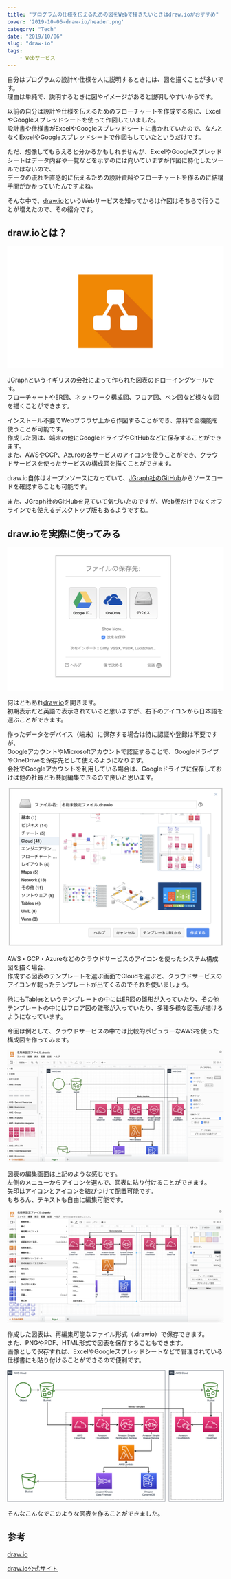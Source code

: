```yaml
---
title: "プログラムの仕様を伝えるための図をWebで描きたいときはdraw.ioがおすすめ"
cover: '2019-10-06-draw-io/header.png'
category: "Tech"
date: "2019/10/06"
slug: "draw-io"
tags:
    - Webサービス
---
```


自分はプログラムの設計や仕様を人に説明するときには、図を描くことが多いです。  
理由は単純で、説明するときに図やイメージがあると説明しやすいからです。

以前の自分は設計や仕様を伝えるためのフローチャートを作成する際に、ExcelやGoogleスプレッドシートを使って作図していました。  
設計書や仕様書がExcelやGoogleスプレッドシートに書かれていたので、なんとなくExcelやGoogleスプレッドシートで作図もしていたというだけです。

ただ、想像してもらえると分かるかもしれませんが、ExcelやGoogleスプレッドシートはデータ内容や一覧などを示すのには向いていますが作図に特化したツールではないので、  
データの流れを直感的に伝えるための設計資料やフローチャートを作るのに結構手間がかかっていたんですよね。

そんな中で、[draw.io](https://www.draw.io)というWebサービスを知ってからは作図はそちらで行うことが増えたので、その紹介です。

## draw.ioとは？

![draw.io](./drawio.png)

JGraphというイギリスの会社によって作られた図表のドローイングツールです。  
フローチャートやER図、ネットワーク構成図、フロア図、ベン図など様々な図を描くことができます。

インストール不要でWebブラウザ上から作図することができ、無料で全機能を使うことが可能です。  
作成した図は、端末の他にGoogleドライブやGitHubなどに保存することができます。  
また、AWSやGCP、Azureの各サービスのアイコンを使うことができ、クラウドサービスを使ったサービスの構成図を描くことができます。

draw.io自体はオープンソースになっていて、[JGraph社のGitHub](https://github.com/jgraph/drawio)からソースコードを確認することも可能です。

また、JGraph社のGitHubを見ていて気づいたのですが、Web版だけでなくオフラインでも使えるデスクトップ版もあるようですね。

## draw.ioを実際に使ってみる

![draw.io-01](./drawio-01.png)

何はともあれ[draw.io](https://www.draw.io)を開きます。  
初期表示だと英語で表示されていると思いますが、右下のアイコンから日本語を選ぶことができます。

作ったデータをデバイス（端末）に保存する場合は特に認証や登録は不要ですが、  
GoogleアカウントやMicrosoftアカウントで認証することで、GoogleドライブやOneDriveを保存先として使えるようになります。  
会社でGoogleアカウントを利用している場合は、Googleドライブに保存しておけば他の社員とも共同編集できるので良いと思います。

![draw.io-02](./drawio-02.png)

AWS・GCP・Azureなどのクラウドサービスのアイコンを使ったシステム構成図を描く場合、  
作成する図表のテンプレートを選ぶ画面でCloudを選ぶと、クラウドサービスのアイコンが載ったテンプレートが出てくるのでそれを使いましょう。

他にもTablesというテンプレートの中にはER図の雛形が入っていたり、その他テンプレートの中にはフロア図の雛形が入っていたり、多種多様な図表が描けるようになっています。

今回は例として、クラウドサービスの中では比較的ポピュラーなAWSを使った構成図を作ってみます。

![draw.io-03](./drawio-03.png)

図表の編集画面は上記のような感じです。  
左側のメニューからアイコンを選んで、図表に貼り付けることができます。  
矢印はアイコンとアイコンを結びつけて配置可能です。  
もちろん、テキストも自由に編集可能です。

![draw.io-04](./drawio-04.png)

作成した図表は、再編集可能なファイル形式（.drawio）で保存できます。  
また、PNGやPDF、HTML形式で図表を保存することもできます。  
画像として保存すれば、ExcelやGoogleスプレッドシートなどで管理されている仕様書にも貼り付けることができるので便利です。

![draw.io-05](./drawio-05.png)

そんなこんなでこのような図表を作ることができました。

## 参考

[draw.io](https://www.draw.io)

[draw.io公式サイト](https://about.draw.io)


